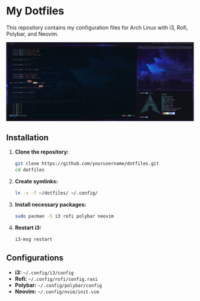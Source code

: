# My Dotfiles

This repository contains my configuration files for Arch Linux with i3, Rofi, Polybar, and Neovim.

![Screenshot](Screenshot.png)

## Installation

1. **Clone the repository:**
    ```bash
    git clone https://github.com/yourusername/dotfiles.git
    cd dotfiles
    ```

2. **Create symlinks:**
    ```bash
    ln -s -f ~/dotfiles/ ~/.config/
    ```

3. **Install necessary packages:**
    ```bash
    sudo pacman -S i3 rofi polybar neovim
    ```

4. **Restart i3:**
    ```bash
    i3-msg restart
    ```

## Configurations

- **i3:** `~/.config/i3/config`
- **Rofi:** `~/.config/rofi/config.rasi`
- **Polybar:** `~/.config/polybar/config`
- **Neovim:** `~/.config/nvim/init.vim`
